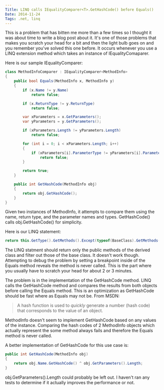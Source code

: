 ```yaml
---
Title: LINQ calls IEqualityComparer<T>.GetHashCode() before Equals()
Date: 2014-11-24
Tags: .net, linq
---
```


This is a problem that has bitten me more than a few times so I thought it was about time to write a blog post about it. It's one of those problems
that makes you scratch your head for a bit and then the light bulb goes on and you remember you've solved this one before. It occurs whenever you
use a LINQ extension method which takes an instance of IEqualityComaparer<T>.

<!--more-->

Here is our sample IEqualityComparer:

```c#
class MethodInfoComparer : IEqualityComparer<MethodInfo>
{		
	public bool Equals(MethodInfo x, MethodInfo y)
	{
		if (x.Name != y.Name)
			return false;

		if (x.ReturnType != y.ReturnType)
			return false;

		var xParameters = x.GetParameters();
		var yParameters = y.GetParameters();

		if (xParameters.Length != yParameters.Length)
			return false;

		for (int i = 0; i < xParameters.Length; i++)
		{
			if (xParameters[i].ParameterType != yParameters[i].ParameterType)
				return false;
		}

		return true;
	}

	public int GetHashCode(MethodInfo obj)
	{
		return obj.GetHashCode();
	}
}
```

Given two instances of MethodInfo, it attempts to compare them using the name, return type, and the parameter names and types. GetHashCode() calls
obj.GetHashCode() for simplicity.

Here is our LINQ statement:

```c#
return this.GetType().GetMethods().Except(typeof(BaseClass).GetMethods(), new MethodInfoComparer());
```

The LINQ statment should return only the public methods of the derived class and filter out those of the base class. It doesn't work though. Attempting to debug the problem
by setting a breakpoint inside of the Equals method reveals the method is never called. This is the part where you usually have to scratch your head for about 2 or 3 minutes.

The problem is in the implementation of the GetHashCode method. LINQ calls the GetHashCode method and compares the results from both objects before calling the Equals method.
This is an optimization as GetHashCode should be fast where as Equals may not be. From MSDN:

> A hash function is used to _quickly_ generate a number (hash code) that corresponds to the value of an object.

MethodInfo doesn't seem to implement GetHashCode based on any values of the instance. Comparing the hash codes of 2 MethodInfo objects which actually represent
the some method always fails and therefore the Equals method is never called.

A better implementation of GetHashCode for this use case is:

```c#
public int GetHashCode(MethodInfo obj)
{
	return obj.Name.GetHashCode() ^ obj.GetParameters().Length;
}
```

obj.GetParameters().Length could probably be left out. I haven't ran any tests to determine if it actually improves the performance or not.
